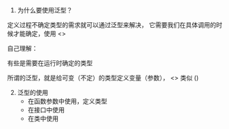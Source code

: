 1. 为什么要使用泛型？



定义过程不确定类型的需求就可以通过泛型来解决， 它需要我们在具体调用的时候才能确定，使用 <>

自己理解：

有些是需要在运行时确定的类型



所谓的泛型，就是给可变（不定）的类型定义变量（参数）， <> 类似 ()



2. 泛型的使用
   + 在函数参数中使用，定义类型
   + 在接口中使用
   + 在类中使用